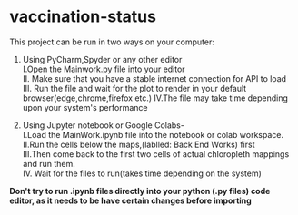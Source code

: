 # vaccination-status
This project can be run in two ways on your computer:  
1. Using PyCharm,Spyder or any other editor  
  I.Open the Mainwork.py file into your editor    
  II. Make sure that you have a stable internet connection for API to load  
  III. Run the file and wait for the plot to render in your default browser(edge,chrome,firefox etc.)
  IV.The file may take time depending upon your system's performance  
  
  
2. Using Jupyter notebook or Google Colabs-  
  I.Load the MainWork.ipynb file into the notebook or colab workspace.  
  II.Run the cells below the maps,(lablled: Back End Works) first  
  III.Then come back to the first two cells of actual chloropleth mappings and run them.  
  IV. Wait for the files to run(takes time depending on the system)  
    
**Don't try to run .ipynb files directly into your python (.py files) code editor, as it needs to be have certain changes before importing**  
